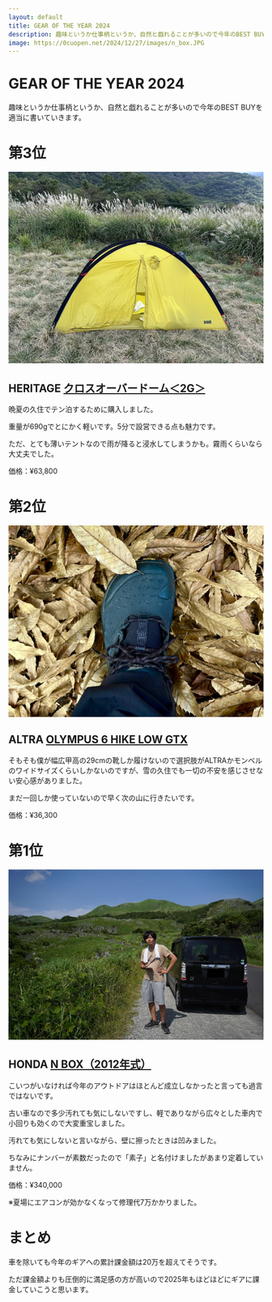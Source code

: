 ```yaml
---
layout: default
title: GEAR OF THE YEAR 2024
description: 趣味というか仕事柄というか、自然と戯れることが多いので今年のBEST BUYを適当に書いていきます。
image: https://0cuopen.net/2024/12/27/images/n_box.JPG
---
```


# GEAR OF THE YEAR 2024

趣味というか仕事柄というか、自然と戯れることが多いので今年のBEST BUYを適当に書いていきます。

# 第3位

<img src="images/crossover_dome.jpg" class="blog_image">

## HERITAGE [クロスオーバードーム＜2G＞](https://heritage.co.jp/Gears/COD_2G.html)

晩夏の久住でテン泊するために購入しました。

重量が690gでとにかく軽いです。5分で設営できる点も魅力です。

ただ、とても薄いテントなので雨が降ると浸水してしまうかも。霧雨くらいなら大丈夫でした。

価格：¥63,800

# 第2位

<img src="images/altra.jpg" class="blog_image">

## ALTRA [OLYMPUS 6 HIKE LOW GTX](https://altrafootwear.jp/products/olympushikelowgtx2m24fw)

そもそも僕が幅広甲高の29cmの靴しか履けないので選択肢がALTRAかモンベルのワイドサイズくらいしかないのですが、雪の久住でも一切の不安を感じさせない安心感がありました。

まだ一回しか使っていないので早く次の山に行きたいです。

価格：¥36,300

# 第1位

<img src="images/n_box.JPG" class="blog_image">

## HONDA [N BOX（2012年式）](https://www.honda.co.jp/auto-archive/nbox/2012/)

こいつがいなければ今年のアウトドアはほとんど成立しなかったと言っても過言ではないです。

古い車なので多少汚れても気にしないですし、軽でありながら広々とした車内で小回りも効くので大変重宝しました。

汚れても気にしないと言いながら、壁に擦ったときは凹みました。

ちなみにナンバーが素数だったので「素子」と名付けましたがあまり定着していません。

価格：¥340,000

※夏場にエアコンが効かなくなって修理代7万かかりました。

# まとめ

車を除いても今年のギアへの累計課金額は20万を超えてそうです。

ただ課金額よりも圧倒的に満足感の方が高いので2025年もほどほどにギアに課金していこうと思います。
